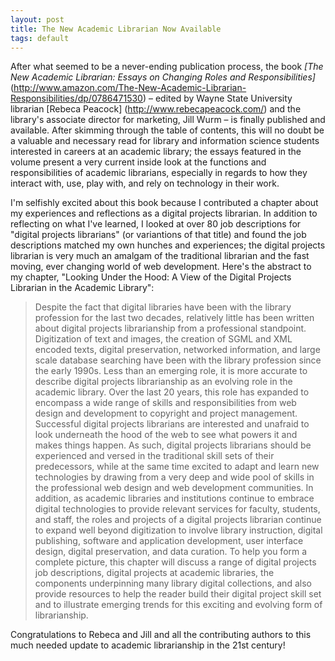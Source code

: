```yaml
---
layout: post
title: The New Academic Librarian Now Available
tags: default
---
```

After what seemed to be a never-ending publication process, the book *[The New Academic Librarian: Essays on Changing Roles and Responsibilities]* (http://www.amazon.com/The-New-Academic-Librarian-Responsibilities/dp/0786471530) – edited by Wayne State University librarian [Rebeca Peacock] (http://www.rebecapeacock.com/) and the library's associate director for marketing, Jill Wurm – is finally published and available. After skimming through the table of contents, this will no doubt be a valuable and necessary read for library and information science students interested in careers at an academic library; the essays featured in the volume present a very current inside look at the functions and responsibilities of academic librarians, especially in regards to how they interact with, use, play with, and rely on technology in their work.

I'm selfishly excited about this book because I contributed a chapter about my experiences and reflections as a digital projects librarian. In addition to reflecting on what I've learned, I looked at over 80 job descriptions for "digital projects librarians" (or variantions of that title) and found the job descriptions matched my own hunches and experiences; the digital projects librarian is very much an amalgam of the traditional librarian and the fast moving, ever changing world of web development. Here's the abstract to my chapter, "Looking Under the Hood: A View of the Digital Projects Librarian in the Academic Library":

> Despite the fact that digital libraries have been with the library profession for the last two decades, relatively little has been written about digital projects librarianship from a professional standpoint. Digitization of text and images, the creation of SGML and XML encoded texts, digital preservation, networked information, and large scale database searching have been with the library profession since the early 1990s. Less than an emerging role, it is more accurate to describe digital projects librarianship as an evolving role in the academic library. Over the last 20 years, this role has expanded to encompass a wide range of skills and responsibilities from web design and development to copyright and project management. Successful digital projects librarians are interested and unafraid to look underneath the hood of the web to see what powers it and makes things happen. As such, digital projects librarians should be experienced and versed in the traditional skill sets of their predecessors, while at the same time excited to adapt and learn new technologies by drawing from a very deep and wide pool of skills in the professional web design and web development communities. In addition, as academic libraries and institutions continue to embrace digital technologies to provide relevant services for faculty, students, and staff, the roles and projects of a digital projects librarian continue to expand well beyond digitization to involve library instruction, digital publishing, software and application development, user interface design, digital preservation, and data curation. To help you form a complete picture, this chapter will discuss a range of digital projects job descriptions, digital projects at academic libraries, the components underpinning many library digital collections, and also provide resources to help the reader build their digital project skill set and to illustrate emerging trends for this exciting and evolving form of librarianship.

Congratulations to Rebeca and Jill and all the contributing authors to this much needed update to academic librarianship in the 21st century!
